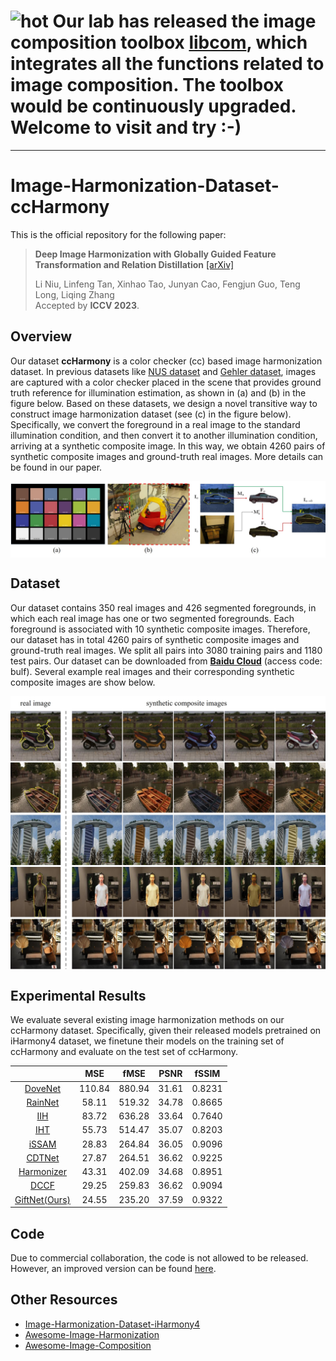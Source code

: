# ![hot](https://bcmi.sjtu.edu.cn/~niuli/images/fire.png) Our lab has released the image composition toolbox [libcom](https://github.com/bcmi/libcom), which integrates all the functions related to image composition. The toolbox would be continuously upgraded. Welcome to visit and try :-)
---

# Image-Harmonization-Dataset-ccHarmony


This is the official repository for the following paper:

> **Deep Image Harmonization with Globally Guided Feature Transformation and Relation Distillation**  [[arXiv]](https://arxiv.org/pdf/2308.00356.pdf)<br>
>
> Li Niu, Linfeng Tan, Xinhao Tao, Junyan Cao, Fengjun Guo, Teng Long, Liqing Zhang<br>
> Accepted by **ICCV 2023**.


## Overview

Our dataset **ccHarmony** is a color checker (cc) based image harmonization dataset. In previous datasets like [NUS dataset](https://cvil.eecs.yorku.ca/projects/public_html/illuminant/illuminant.html) and [Gehler dataset](https://www2.cs.sfu.ca/~colour/data/shi_gehler/), images are captured with a color checker placed in the scene that provides ground truth reference for illumination estimation, as shown in (a) and (b) in the figure below. Based on these datasets, we design a novel transitive way to construct image harmonization dataset (see (c) in the figure below). Specifically, we convert the foreground in a real image to the standard illumination condition, and then convert it to another illumination condition, arriving at a synthetic composite image. In this way, we obtain 4260 pairs of synthetic composite images and ground-truth real images. More details can be found in our paper. 

<img src='combo.jpg' align="center" width=800>

## Dataset

Our dataset contains 350 real images and 426 segmented foregrounds, in which each real image has one or two segmented foregrounds. Each foreground is associated with 10 synthetic composite images. Therefore, our dataset has in total 4260 pairs of synthetic composite images and ground-truth real images. We split all pairs into 3080 training pairs and 1180 test pairs. Our dataset can be downloaded from [**Baidu Cloud**](https://pan.baidu.com/s/1NFESf-pU58-dm9S7n9V9Hg) (access code: bulf). Several example real images and their corresponding synthetic composite images are show below.

<img src='examples.jpg' align="center" width=800>


## Experimental Results
We evaluate several existing image harmonization methods on our ccHarmony dataset. Specifically, given their released models pretrained on iHarmony4 dataset, we finetune their models on the training set of ccHarmony and evaluate on the test set of ccHarmony. 

|      | MSE | fMSE | PSNR  |fSSIM | 
| :--: | :---: | :------: | :-----: | :--------: | 
| <a href="https://openaccess.thecvf.com/content_CVPR_2020/papers/Cong_DoveNet_Deep_Image_Harmonization_via_Domain_Verification_CVPR_2020_paper.pdf">DoveNet</a>  |  110.84  |  880.94   | 31.61  |  0.8231 | 
| <a href="https://openaccess.thecvf.com/content/CVPR2021/papers/Ling_Region-Aware_Adaptive_Instance_Normalization_for_Image_Harmonization_CVPR_2021_paper.pdf">RainNet</a>  | 58.11  |  519.32   | 34.78  | 0.8665 |  
| <a href="https://openaccess.thecvf.com/content/CVPR2021/papers/Guo_Intrinsic_Image_Harmonization_CVPR_2021_paper.pdf">IIH</a>    | 83.72 | 636.28 | 33.64 | 0.7640 |
| <a href="https://openaccess.thecvf.com/content/ICCV2021/papers/Guo_Image_Harmonization_With_Transformer_ICCV_2021_paper.pdf">IHT</a>     | 55.73 | 514.47 | 35.07 | 0.8203 |
| <a href="https://openaccess.thecvf.com/content/WACV2021/papers/Sofiiuk_Foreground-Aware_Semantic_Representations_for_Image_Harmonization_WACV_2021_paper.pdf">iSSAM</a>  | 28.83 | 264.84 | 36.05 | 0.9096 |
| <a href="https://arxiv.org/pdf/2109.06671.pdf">CDTNet</a> | 27.87 | 264.51 | 36.62 | 0.9225 |
| <a href="https://arxiv.org/pdf/2207.01322.pdf">Harmonizer</a>    |  43.31 | 402.09 | 34.68 | 0.8951 |
| <a href="https://arxiv.org/pdf/2207.04788.pdf">DCCF</a>   | 29.25 | 259.83 | 36.62 | 0.9094 |
| <a href="https://arxiv.org/pdf/2308.00356.pdf">GiftNet(Ours)</a>   | 24.55 | 235.20 | 37.59 | 0.9322 |

## Code

Due to commercial collaboration, the code is not allowed to be released. However, an improved version can be found [here](https://github.com/bcmi/DucoNet-Image-Harmonization).

## Other Resources

+ [Image-Harmonization-Dataset-iHarmony4](https://github.com/bcmi/Image-Harmonization-Dataset-iHarmony4)
+ [Awesome-Image-Harmonization](https://github.com/bcmi/Awesome-Image-Harmonization)
+ [Awesome-Image-Composition](https://github.com/bcmi/Awesome-Image-Composition)

